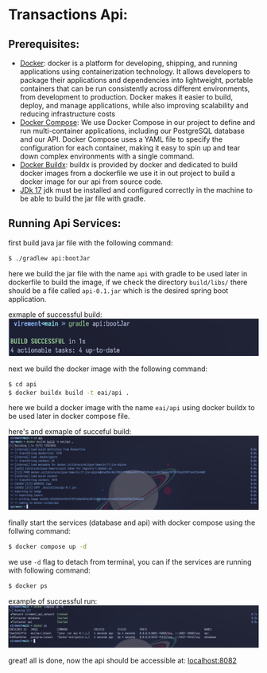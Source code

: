 # Transactions Api:

## Prerequisites:

  - [Docker](https://www.docker.com/):
      docker is a platform for developing, shipping, and running applications using containerization technology. It allows developers to package their applications and dependencies into lightweight, portable containers that can be run consistently across different environments, from development to production. Docker makes it easier to build, deploy, and manage applications, while also improving scalability and reducing infrastructure costs
  - [Docker Compose](https://docs.docker.com/compose/install/):
      We use Docker Compose in our project to define and run multi-container applications, including our PostgreSQL database and our API. Docker Compose uses a YAML file to specify the configuration for each container, making it easy to spin up and tear down complex environments with a single command.
  - [Docker Buildx](https://docs.docker.com/build/install-buildx/):
      buildx is provided by docker and dedicated to build docker images from a dockerfile we use it in out project to build a docker image for our api from source code.
  - [JDk 17](https://www.oracle.com/java/technologies/javase/jdk17-archive-downloads.html)
      jdk must be installed and configured correctly in the machine to be able to build the jar file with gradle.

## Running Api Services:

first build java jar file with the following command:

```bash
$ ./gradlew api:bootJar
```
here we build the jar file with the name `api` with gradle to be used later in dockerfile to build the image, if we check the directory `build/libs/` there should be a file called `api-0.1.jar` which is the desired spring boot application.

exmaple of successful build: ![bootJar in action](https://raw.githubusercontent.com/IOU4/virement/main/assets/bootJar.png?token=GHSAT0AAAAAAB352HX3VFNVN4IXB2ASXHJ6ZCLCNMA)

next we build the docker image with the following command:
```bash
$ cd api
$ docker buildx build -t eai/api .
```
here we build a docker image with the name `eai/api` using docker buildx to be used later in docker compose file.

here's and exmaple of succeful build: ![docker buildx](https://raw.githubusercontent.com/IOU4/virement/main/assets/buildx.png?token=GHSAT0AAAAAAB352HX3KAIEKMMQ2A6OGZ3KZCLCPDQ)

finally start the services (database and api) with docker compose using the follwing command:
```bash
$ docker compose up -d
```
we use  `-d` flag to detach from terminal, you can if the services are running with following command:
```bash
$ docker ps
```
example of successful run: ![successful compose](https://raw.githubusercontent.com/IOU4/virement/main/assets/compose.png?token=GHSAT0AAAAAAB352HX3KNATE7I5U5G7EMHMZCLCPNA)

great! all is done, now the api should be accessible at: [localhost:8082](http://localhost:8082/)
